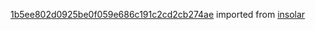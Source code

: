 [1b5ee802d0925be0f059e686c191c2cd2cb274ae](https://github.com/insolar/insolar/commit/1b5ee802d0925be0f059e686c191c2cd2cb274ae) imported from [insolar](https://github.com/insolar/insolar)
